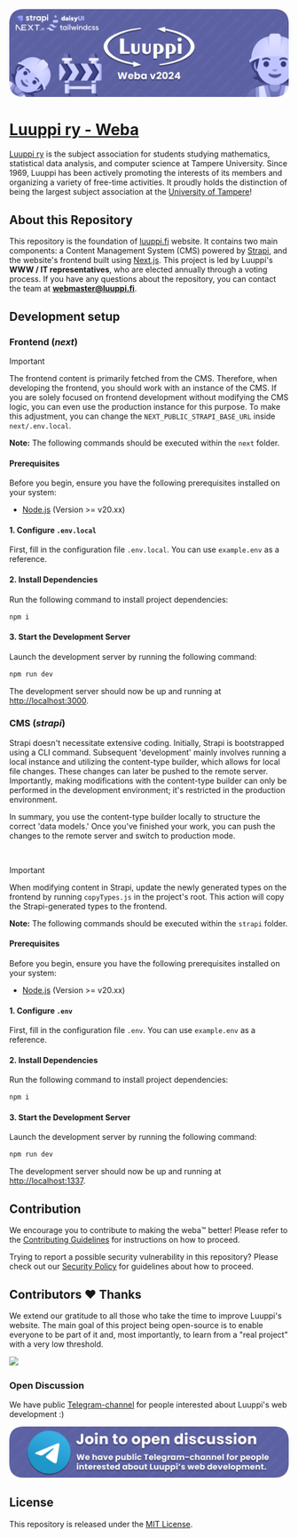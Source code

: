 <img src="weba_banner.png" alt="Luuppi ry web repository banner">

# [Luuppi ry - Weba](https://luuppi.fi)

[Luuppi ry](https://luuppi.fi) is the subject association for students studying mathematics, statistical data analysis, and computer science at Tampere University. Since 1969, Luuppi has been actively promoting the interests of its members and organizing a variety of free-time activities. It proudly holds the distinction of being the largest subject association at the [University of Tampere](https://www.tuni.fi/en)!

## About this Repository

This repository is the foundation of [luuppi.fi](https://luuppi.fi) website. It contains two main components: a Content Management System (CMS) powered by [Strapi](https://strapi.io/), and the website's frontend built using [Next.js](https://nextjs.org/). This project is led by Luuppi's **WWW / IT representatives**, who are elected annually through a voting process. If you have any questions about the repository, you can contact the team at **webmaster@luuppi.fi**.

## Development setup

### Frontend (_next_)

> [!IMPORTANT]
> The frontend content is primarily fetched from the CMS. Therefore, when developing the frontend, you should work with an instance of the CMS. If you are solely focused on frontend development without modifying the CMS logic, you can even use the production instance for this purpose. To make this adjustment, you can change the `NEXT_PUBLIC_STRAPI_BASE_URL` inside `next/.env.local`.

**Note:** The following commands should be executed within the `next` folder.

#### Prerequisites

Before you begin, ensure you have the following prerequisites installed on your system:

-   [Node.js](https://nodejs.org/en) (Version >= v20.xx)

#### 1. Configure `.env.local`

First, fill in the configuration file `.env.local`. You can use `example.env` as a reference.

#### 2. Install Dependencies

Run the following command to install project dependencies:

```bash
npm i
```

#### 3. Start the Development Server

Launch the development server by running the following command:

```bash
npm run dev
```

The development server should now be up and running at [http://localhost:3000](http://localhost:3000).

### CMS (_strapi_)

Strapi doesn't necessitate extensive coding. Initially, Strapi is bootstrapped using a CLI command. Subsequent 'development' mainly involves running a local instance and utilizing the content-type builder, which allows for local file changes. These changes can later be pushed to the remote server. Importantly, making modifications with the content-type builder can only be performed in the development environment; it's restricted in the production environment.

In summary, you use the content-type builder locally to structure the correct 'data models.' Once you've finished your work, you can push the changes to the remote server and switch to production mode.

<br>

> [!IMPORTANT]
> When modifying content in Strapi, update the newly generated types on the frontend by running `copyTypes.js` in the project's root. This action will copy the Strapi-generated types to the frontend.

**Note:** The following commands should be executed within the `strapi` folder.

#### Prerequisites

Before you begin, ensure you have the following prerequisites installed on your system:

-   [Node.js](https://nodejs.org/en) (Version >= v20.xx)

#### 1. Configure `.env`

First, fill in the configuration file `.env`. You can use `example.env` as a reference.

#### 2. Install Dependencies

Run the following command to install project dependencies:

```bash
npm i
```

#### 3. Start the Development Server

Launch the development server by running the following command:

```bash
npm run dev
```

The development server should now be up and running at [http://localhost:1337](http://localhost:1337).

## Contribution
We encourage you to contribute to making the weba™️ better! Please refer to the [Contributing Guidelines](.github/CONTRIBUTING.md) for instructions on how to proceed.

Trying to report a possible security vulnerability in this repository? Please
check out our [Security Policy](.github/SECURITY.md) for
guidelines about how to proceed.

## Contributors ♥️ Thanks

We extend our gratitude to all those who take the time to improve Luuppi's website. The main goal of this project being open-source is to enable everyone to be part of it and, most importantly, to learn from a "real project" with a very low threshold.

<a href="https://github.com/luuppiry/luuppi-next/graphs/contributors">
  <img src="https://contrib.rocks/image?repo=luuppiry/luuppi-next&max=400&columns=20" />
</a>

### Open Discussion
We have public [Telegram-channel](https://t.me/luupinweba) for people interested about Luuppi's web development :)

<a href="https://t.me/luupinweba">
  <img src="tunkkailu_banner.png" alt="Luuppi ry web repository banner">
</a>


## License
This repository is released under the [MIT License](https://opensource.org/licenses/MIT).
